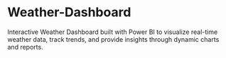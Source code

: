 # Weather-Dashboard
Interactive Weather Dashboard built with Power BI to visualize real-time weather data, track trends, and provide insights through dynamic charts and reports.
